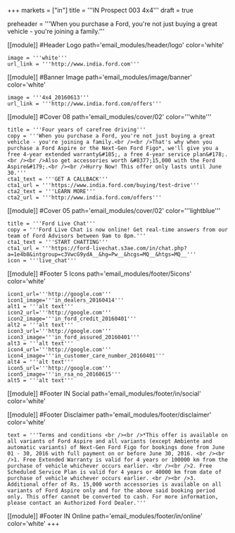 +++
markets = ["in"]
title = '''IN Prospect 003 4x4'''
draft = true

preheader = '''When you purchase a Ford, you're not just buying a great vehicle - you're joining a family.'''

[[module]] #Header Logo
path='email_modules/header/logo'
color='white'

	image = '''white'''
	url_link = '''http://www.india.ford.com'''

[[module]] #Banner Image
path='email_modules/image/banner'
color='white'

	image = '''4x4_20160613'''
	url_link = '''http://www.india.ford.com/offers'''

[[module]] #Cover 08
path='email_modules/cover/02'
color='''white'''
	
	title = '''Four years of carefree driving'''
	copy = '''When you purchase a Ford, you're not just buying a great vehicle - you're joining a family.<br /><br />That's why when you purchase a Ford Aspire or the Next-Gen Ford Figo*, we'll give you a free 4-year extended warranty&#185;, a free 4-year service plan&#178;. <br /><br />Also get accessories worth &#8377;15,000 with the Ford Aspire&#179;.<br /><br />Hurry Now! This offer only lasts until June 30.'''
	cta1_text = '''GET A CALLBACK'''
	cta1_url = '''https://www.india.ford.com/buying/test-drive'''
	cta2_text = '''LEARN MORE'''
	cta2_url = '''http://www.india.ford.com/offers'''

[[module]] #Cover 05
path='email_modules/cover/02'
color='''lightblue'''

	title = '''Ford Live Chat'''
	copy = '''Ford Live Chat is now online! Get real-time answers from our team of Ford Advisors between 9am to 8pm.'''
	cta1_text = '''START CHATTING'''
	cta1_url = '''https://ford-livechat.s3ae.com/in/chat.php?a=1e4b8&intgroup=c3VwcG9ydA__&hg=Pw__&hcgs=MQ__&htgs=MQ__'''
	icon = '''live_chat'''
	
[[module]] #Footer 5 Icons
path='email_modules/footer/5icons'
color='white'

	icon1_url='''http://google.com'''
	icon1_image='''in_dealers_20160414'''
	alt1 = '''alt text'''
	icon2_url='''http://google.com'''
	icon2_image='''in_ford_credit_20160401'''
	alt2 = '''alt text'''
	icon3_url='''http://google.com'''
	icon3_image='''in_ford_assured_20160401'''
	alt3 = '''alt text'''
	icon4_url='''http://google.com'''
	icon4_image='''in_customer_care_number_20160401'''
	alt4 = '''alt text'''
	icon5_url='''http://google.com'''
	icon5_image='''in_rsa_no_20160615'''
	alt5 = '''alt text'''
	
[[module]] #Footer IN Social
path='email_modules/footer/in/social'
color='white'

[[module]] #Footer Disclaimer
path='email_modules/footer/disclaimer'
color='white'

	text = '''Terms and conditions <br /><br />*This offer is available on all variants of Ford Aspire and all variants (except Ambiente and automatic variants) of Next-Gen Ford Figo for bookings done from June 01 - 30, 2016 with full payment on or before June 30, 2016. <br /><br />1. Free Extended Warranty is valid for 4 years or 100000 km from the purchase of vehicle whichever occurs earlier. <br /><br />2. Free Scheduled Service Plan is valid for 4 years or 40000 km from date of purchase of vehicle whichever occurs earlier. <br /><br />3. Additional offer of Rs. 15,000 worth accessories is available on all variants of Ford Aspire only and for the above said booking period only. This offer cannot be converted to cash. For more information, please contact an Authorized Ford Dealer.'''

[[module]] #Footer IN Online
path='email_modules/footer/in/online'
color='white'
+++